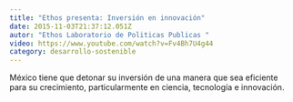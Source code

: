 ```yaml
---
title: "Ethos presenta: Inversión en innovación"
date: 2015-11-03T21:37:12.051Z
autor: "Ethos Laboratorio de Politicas Publicas "
video: https://www.youtube.com/watch?v=Fv4Bh7U4g44
category: desarrollo-sostenible
---
```

México tiene que detonar su inversión de una manera que sea eficiente para su crecimiento, particularmente en ciencia, tecnología e innovación.